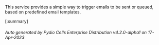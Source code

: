 






This service provides a simple way to trigger emails to be sent or queued, based on predefined email templates.

[:summary]

###### Auto generated by Pydio Cells Enterprise Distribution v4.2.0-alpha1 on 17-Apr-2023
